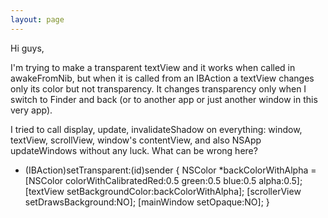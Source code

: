 ```yaml
---
layout: page
---
```




Hi guys,

I'm trying to make a transparent textView and it works when called in     awakeFromNib, but when it is called from an IBAction a textView changes only its color but not transparency. It changes transparency only when I switch to Finder and back (or to another app or just another window in this very app).

I tried to call     display,     update,     invalidateShadow on everything: window, textView, scrollView, window's contentView, and also     NSApp updateWindows without any luck. What can be wrong here?

    
- (IBAction)setTransparent:(id)sender
{
	NSColor *backColorWithAlpha = [NSColor colorWithCalibratedRed:0.5
		green:0.5
	       blue:0.5
		alpha:0.5];
	[textView setBackgroundColor:backColorWithAlpha];
	[scrollerView setDrawsBackground:NO];
	[mainWindow setOpaque:NO];
}
